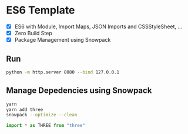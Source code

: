 # ES6 Template

- [x] ES6 with Module, Import Maps, JSON Imports and CSSStyleSheet, ...
- [x] Zero Build Step
- [x] Package Management using Snowpack

## Run

```bash
python -m http.server 8080 --bind 127.0.0.1
```

## Manage Depedencies using Snowpack

```bash
yarn
yarn add three
snowpack --optimize --clean
```

```javascript
import * as THREE from "three"
```

